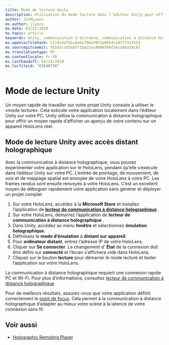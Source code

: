 ```yaml
---
title: Mode de lecture Unity
description: Utilisation du mode lecture dans l’éditeur Unity pour afficher un aperçu de vos modifications sur un appareil sans déployer une application.
author: JonMLyons
ms.author: jlyons
ms.date: 03/21/2018
ms.topic: article
keywords: Unity, communication à distance, communication à distance holographique, lecteur de communication à distance holographique
ms.openlocfilehash: c118c4af61c6eb2706ef851a6654c18ff7313453
ms.sourcegitcommit: 915d3cc63a5571ba22ac4608589f3eca8da1bc81
ms.translationtype: MT
ms.contentlocale: fr-FR
ms.lasthandoff: 04/24/2019
ms.locfileid: "63548730"
---
```

# <a name="unity-play-mode"></a>Mode de lecture Unity

Un moyen rapide de travailler sur votre projet Unity consiste à utiliser le «mode lecture». Cela exécute votre application localement dans l’éditeur Unity sur votre PC. Unity utilise la communication à distance holographique pour offrir un moyen rapide d’afficher un aperçu de votre contenu sur un appareil HoloLens réel.

## <a name="unity-play-mode-with-holographic-remoting"></a>Mode de lecture Unity avec accès distant holographique

Avec la communication à distance holographique, vous pouvez expérimenter votre application sur le HoloLens, pendant qu’elle s’exécute dans l’éditeur Unity sur votre PC. L’entrée de pointage, de mouvement, de voix et de mappage spatial est envoyée de votre HoloLens à votre PC. Les frames rendus sont ensuite renvoyés à votre HoloLens. C’est un excellent moyen de déboguer rapidement votre application sans générer et déployer un projet complet.
1. Sur votre HoloLens, accédez à la **Microsoft Store** et installez l’application de **[lecteur de communication à distance holographique](https://www.microsoft.com/store/p/holographic-remoting-player/9nblggh4sv40)** .
2. Sur votre HoloLens, démarrez l’application de **lecteur de communication à distance holographique** .
3. Dans Unity, accédez au menu **fenêtre** et sélectionnez **émulation holographique**.
4. Définissez le **mode d’émulation** à **distant sur appareil**.
5. Pour **ordinateur distant**, entrez l’adresse IP de votre HoloLens.
6. Cliquer sur **Se connecter**. Le changement d' **État** de la connexion doit être défini sur **connecté** et l’écran s’affichera vide dans HoloLens.
7. Cliquez sur le bouton **lecture** pour démarrer le mode lecture et tester l’application sur votre HoloLens.

La communication à distance holographique requiert une connexion rapide PC et Wi-Fi. Pour plus d’informations, consultez [lecteur de communication à distance holographique](holographic-remoting-player.md) .

Pour de meilleurs résultats, assurez-vous que votre application définit correctement le [point de focus](focus-point-in-unity.md). Cela permet à la communication à distance holographique d’adapter au mieux votre scène à la latence de votre connexion sans fil.

## <a name="see-also"></a>Voir aussi
* [Holographic Remoting Player](holographic-remoting-player.md)
